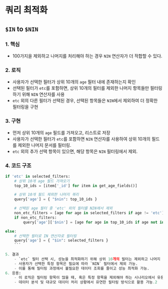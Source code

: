 # 쿼리 최적화

## `$IN` to `$NIN`

### 1. 핵심

- 100가지을 제외하고 나머지를 처리해야 하는 경우 `NIN` 연산자가 더 적합할 수 있다.

### 2. 로직

- 사용자가 선택한 필터가 상위 10개의 `age` 필터 내에 존재하는지 확인
- 선택된 필터가 `etc`를 포함하면, 상위 10개의 필터를 제외한 나머지 항목들만 필터링하기 위해 `NIN` 연산자를 사용
- `etc` 외의 다른 필터가 선택된 경우, 선택된 항목들은 `NIN`에서 제외하여 더 정확한 필터링을 구현

### 3. 구현

- 먼저 상위 10개의 `age` 필드를 가져오고, 리스트로 저장
- 사용자가 선택한 필터가 `etc`를 포함하면 `NIN` 연산자를 사용하여 상위 10개의 필드를 제외한 나머지 문서를 필터링.
- `etc` 외의 추가 선택 항목이 있으면, 해당 항목은 `NIN` 필터링에서 제외.

### 4. 코드 구조

```python
if 'etc' in selected_filters:
    # 상위 10개 age 필드 가져오기
    top_10_ids = [item['_id'] for item in get_age_fields()]

    # 상위 10개 필드 제외한 나머지 쿼리
    query['age'] = { "$nin": top_10_ids }

    # 선택된 age 필터 중 'etc' 외의 필터를 NIN에서 제외
    non_etc_filters = [age for age in selected_filters if age != 'etc']
    if non_etc_filters:
        query['age']['$nin'] = [age for age in top_10_ids if age not in non_etc_filters]

else:
    # 선택한 필터로 IN 연산자로 필터링
    query['age'] = { "$in": selected_filters }
    ```
    
5. 결과
    - `etc` 필터 선택 시, 성능을 최적화하기 위해 상위 10개의 필터는 제외하고 나머지 데이터만 처리.
    - 사용자가 선택한 특정 항목은 필요에 따라 `NIN` 필터에서 제외 가능.
    - 이를 통해 필터링 과정에서 불필요한 데이터 조회를 줄이고 성능 최적화 가능.
6. 응용:
    - 이 로직은 필터링 항목이 많을 때, 혹은 특정 항목을 제외해야 하는 시나리오에서 유용하게 사용될 수 있습니다.
    - 데이터 분석 및 대규모 데이터 처리 상황에서 유연한 필터링 방식으로 활용 가능.2